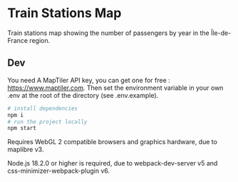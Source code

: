 # Train Stations Map

Train stations map showing the number of passengers by year in the Île-de-France region.

## Dev

You need A MapTiler API key, you can get one for free : https://www.maptiler.com. Then set the environment variable in your own .env at the root of the directory (see .env.example).

```bash
# install dependencies
npm i
# run the project locally
npm start
```

Requires WebGL 2 compatible browsers and graphics hardware, due to maplibre v3.  

Node.js 18.2.0 or higher is required, due to webpack-dev-server v5 and css-minimizer-webpack-plugin v6.
